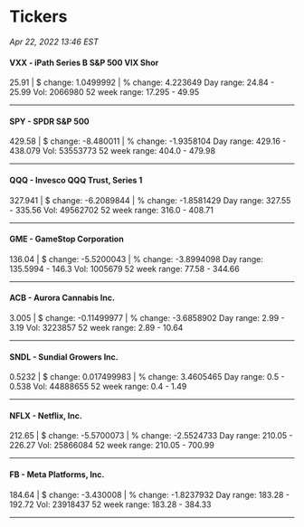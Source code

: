 # Tickers
*Apr 22, 2022 13:46 EST*

#### VXX - iPath Series B S&P 500 VIX Shor
25.91 | $ change: 1.0499992 | % change: 4.223649
Day range: 24.84 - 25.99 Vol: 2066980
52 week range: 17.295 - 49.95

---

#### SPY - SPDR S&P 500
429.58 | $ change: -8.480011 | % change: -1.9358104
Day range: 429.16 - 438.079 Vol: 53553773
52 week range: 404.0 - 479.98

---

#### QQQ - Invesco QQQ Trust, Series 1
327.941 | $ change: -6.2089844 | % change: -1.8581429
Day range: 327.55 - 335.56 Vol: 49562702
52 week range: 316.0 - 408.71

---

#### GME - GameStop Corporation
136.04 | $ change: -5.5200043 | % change: -3.8994098
Day range: 135.5994 - 146.3 Vol: 1005679
52 week range: 77.58 - 344.66

---

#### ACB - Aurora Cannabis Inc.
3.005 | $ change: -0.11499977 | % change: -3.6858902
Day range: 2.99 - 3.19 Vol: 3223857
52 week range: 2.89 - 10.64

---

#### SNDL - Sundial Growers Inc.
0.5232 | $ change: 0.017499983 | % change: 3.4605465
Day range: 0.5 - 0.538 Vol: 44888655
52 week range: 0.4 - 1.49

---

#### NFLX - Netflix, Inc.
212.65 | $ change: -5.5700073 | % change: -2.5524733
Day range: 210.05 - 226.27 Vol: 25866084
52 week range: 210.05 - 700.99

---

#### FB - Meta Platforms, Inc.
184.64 | $ change: -3.430008 | % change: -1.8237932
Day range: 183.28 - 192.72 Vol: 23918437
52 week range: 183.28 - 384.33

---

